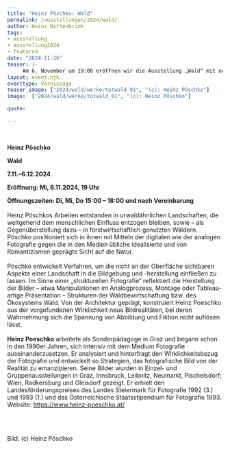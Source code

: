 ```yaml
---
title: "Heinz Pöschko: Wald"
permalink: /ausstellungen/2024/wald/
author: Heinz Wittenbrink
tags:
- ausstellung
- ausstellung2024
- featured
date: "2024-11-16"
teaser: |-
     Am 6. November um 19:00 eröffnen wir die Ausstellung „Wald“ mit neuen Arbeiten von Heinz Pöschko. Damit setzen wir unseren Zyklus „Sehnsucht nach Wildnis“ fort.
layout: event.njk
eventtype: Vernissage
teaser_image: ["2024/wald/werke/totwald_01", "(c): Heinz Pöschko"]
image:  ["2024/wald/werke/totwald_01", "(c): Heinz Pöschko"]

quote:

---
```

<br/>

**Heinz Pöschko**
<br/>

**Wald**
<br/>

**7.11.–6.12.2024**
<br/>

**Eröffnung: Mi, 6.11.2024, 19 Uhr**
<br/>

**Öffnungszeiten: Di, Mi, Do 15:00 – 18:00 und nach Vereinbarung**
<br/>
<br/>
Heinz Pöschkos Arbeiten entstanden in urwaldähnlichen Landschaften, die weitgehend dem menschlichen Einfluss entzogen bleiben, sowie – als Gegenüberstellung dazu – in forstwirtschaftlich genutzten Wäldern. Pöschko positioniert sich in ihnen mit Mitteln der digitalen wie der analogen Fotografie gegen die in den Medien übliche idealisierte und von Romantizismen geprägte Sicht auf die Natur.
<br/>
<br/>
Pöschko entwickelt Verfahren, um die nicht an der Oberfläche sichtbaren Aspekte einer Landschaft in die Bildgebung und -herstellung einfließen zu lassen. Im Sinne einer „strukturellen Fotografie“ reflektiert die Herstellung der Bilder – etwa Manipulationen im Analogprozess, Montage oder Tableau-artige Präsentation – Strukturen der Waldbewirtschaftung bzw. des Ökosystems Wald. Von der Architektur geprägt, konstruiert Heinz Poeschko aus der vorgefundenen Wirklichkeit neue Bildrealitäten, bei deren Wahrnehmung sich die Spannung von Abbildung und Fiktion nicht auflösen lässt.
<br/>
<br/>
<strong>Heinz Poeschko</strong> arbeitete als Sonderpädagoge in Graz und begann schon in den 1990er Jahren, sich intensiv mit dem Medium Fotografie auseinanderzusetzen. Er analysiert und hinterfragt den Wirklichkeitsbezug der Fotografie und entwickelt so Strategien, das fotografische Bild von der Realität zu emanzipieren. Seine Bilder wurden in Einzel- und Gruppenausstellungen in Graz, Innsbruck, Leibnitz, Neumarkt, Pischelsdorf; Wien, Radkersburg und Gleisdorf gezeigt. Er erhielt den Landesförderungspreises des Landes Steiermark für Fotografie 1992 (3.) und 1993 (1.) und das Österreichische Staatsstipendium für Fotografie 1993. Website: https://www.heinz-poeschko.at/

<br/>
<br/>

Bild: (c) Heinz Pöschko



